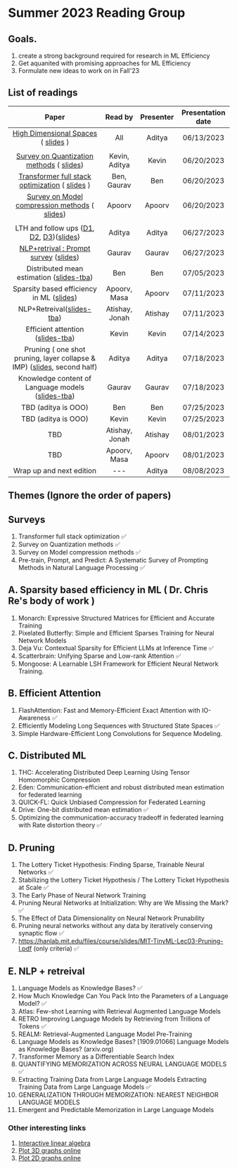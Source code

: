 # Summer 2023 Reading Group

## Goals. 
  1. create a strong background required for research in ML Efficiency
  2. Get aquanited with promising approaches for ML Efficiency
  3. Formulate new ideas to work on in Fall'23

## List of readings

|        **Paper**        | **Read by** | **Presenter** | **Presentation date** |
|:-----------------------:|:-----------:|:-------------:|:---------------------:|
| [High Dimensional Spaces](https://www.cs.cmu.edu/~venkatg/teaching/CStheory-infoage/chap1-high-dim-space.pdf) ( [slides](https://docs.google.com/presentation/d/1SR3UXdEe5lOt92YrFixN9HNsBYloNsoZigLBoe_zlCc/edit?usp=sharing) ) |     All     |  Aditya |          06/13/2023          |
|||||
| [Survey on Quantization methods](https://arxiv.org/pdf/2103.13630.pdf) ( [slides](https://docs.google.com/presentation/d/1P1saT0cNrDkpbGwzQKQZDF6jU9h0uhEK92P2wcMO2HM/edit?usp=sharing)) | Kevin, Aditya       | Kevin              |     06/20/2023  |
| [Transformer full stack optimization](https://arxiv.org/pdf/2302.14017.pdf) ( [slides](https://docs.google.com/presentation/d/1QYrTFgImQodIdMBzH_l5tIiyijYf68lXlVD6T-j-76M/edit?usp=sharing) ) | Ben, Gaurav             | Ben              |   06/20/2023 |
| [Survey on Model compression methods](https://ieeexplore.ieee.org/abstract/document/9043731) ( [slides](https://docs.google.com/presentation/d/1Z5BIwrF0vlWZKSt0iDdcYbSfr_ySxJ6aGqavJGUoWbM/edit?usp=sharing))| Apoorv             | Apoorv              |   06/20/2023 |
|||||
| LTH and follow ups ([D1](https://arxiv.org/abs/1803.03635), [D2](https://arxiv.org/pdf/1903.01611.pdf), [D3](https://arxiv.org/pdf/2009.08576.pdf))([slides](https://docs.google.com/presentation/d/1mpRZAj-AlJQCfFeN8L2-9TuZ3C13OUYtYOMw4WvnVxc/edit?usp=sharing))| Aditya | Aditya              |   06/27/2023 |
| [NLP+retrival : Prompt survey](https://dl.acm.org/doi/pdf/10.1145/3560815) ([slides](https://rice-my.sharepoint.com/:p:/g/personal/gg29_rice_edu/Eaci6xgwT-VBjQ0Ym4SKzbcBO4eUBWuc_qNqjLDjYMO_rw?e=gEBf5b))                       |  Gaurav           |   Gaurav            | 06/27/2023   |
| Distributed mean estimation ([slides-tba]()) | Ben | Ben              |   07/05/2023 |
| Sparsity based efficiency in ML ([slides](https://docs.google.com/presentation/d/1zpDMFGuhKoGC7mktG0wbbOWb8H7yiuAbAyF6xqdzG4Y/edit?usp=sharing)) | Apoorv, Masa | Apoorv              |   07/11/2023 |
|  NLP+Retreival([slides-tba]())               |  Atishay, Jonah           |   Atishay            | 07/11/2023  |
| Efficient attention ([slides-tba]())           |  Kevin           |   Kevin            | 07/14/2023  |
|  Pruning ( one shot pruning, layer collapse & IMP) ([slides](https://docs.google.com/presentation/d/1mpRZAj-AlJQCfFeN8L2-9TuZ3C13OUYtYOMw4WvnVxc/edit?usp=sharing), second half)           |  Aditya           |   Aditya            | 07/18/2023  |
|  Knowledge content of Language models ([slides-tba]())     |  Gaurav           |   Gaurav            | 07/18/2023  |
|  TBD (aditya is OOO)              |  Ben           |   Ben            | 07/25/2023  |
|  TBD (aditya is OOO)            |  Kevin           |   Kevin            | 07/25/2023  |
|  TBD            |  Atishay, Jonah           |   Atishay            | 08/01/2023  |
|  TBD            |  Apoorv, Masa           |   Apoorv            | 08/01/2023  |
|  Wrap up and next edition |  ---        |   Aditya          | 08/08/2023  |

## Themes (Ignore the order of papers)

## Surveys
1. Transformer full stack optimization &#x2705;
2. Survey on Quantization methods &#x2705;
3. Survey on Model compression methods &#x2705;
4. Pre-train, Prompt, and Predict: A Systematic Survey of Prompting Methods in Natural Language Processing &#x2705;

## A. Sparsity based efficiency in ML ( Dr. Chris Re's body of work )
1. 	Monarch: Expressive Structured Matrices for Efficient and Accurate Training
2. Pixelated Butterfly: Simple and Efficient Sparses Training for Neural Network Models 
3. Deja Vu: Contextual Sparsity for Efficient LLMs at Inference Time &#x2705;
4. Scatterbrain: Unifying Sparse and Low-rank Attention &#x2705;
5. Mongoose: A Learnable LSH Framework for Efficient Neural Network Training.

## B. Efficient Attention
1. FlashAttention: Fast and Memory-Efficient Exact Attention with IO-Awareness  &#x2705;
2. Efficiently Modeling Long Sequences with Structured State Spaces &#x2705;
3. Simple Hardware-Efficient Long Convolutions for Sequence Modeling.

## C. Distributed ML
1. THC: Accelerating Distributed Deep Learning Using Tensor Homomorphic Compression
2. Eden: Communication-efficient and robust distributed mean estimation for federated learning
3. QUICK-FL: Quick Unbiased Compression for Federated Learning
4. Drive: One-bit distributed mean estimation &#x2705;
5. Optimizing the communication-accuracy tradeoff in federated learning with Rate distortion theory &#x2705;

## D. Pruning
1. The Lottery Ticket Hypothesis: Finding Sparse, Trainable Neural Networks &#x2705;
2. Stabilizing the Lottery Ticket Hypothesis / The Lottery Ticket Hypothesis at Scale &#x2705;
3. The Early Phase of Neural Network Training
4. Pruning Neural Networks at Initialization: Why are We Missing the Mark? &#x2705;
5. The Effect of Data Dimensionality on Neural Network Prunability
6. Pruning neural networks without any data by iteratively conserving synaptic flow &#x2705;
7. https://hanlab.mit.edu/files/course/slides/MIT-TinyML-Lec03-Pruning-I.pdf (only criteria) &#x2705;


## E. NLP + retreival 
1. Language Models as Knowledge Bases?  &#x2705;
2. How Much Knowledge Can You Pack Into the Parameters of a Language Model?  &#x2705;
3. Atlas: Few-shot Learning with Retrieval Augmented Language Models
4. RETRO Improving Language Models by Retrieving from Trillions of Tokens &#x2705;
5. REALM: Retrieval-Augmented Language Model Pre-Training
6. Language Models as Knowledge Bases? [1909.01066] Language Models as Knowledge Bases? (arxiv.org)
7. Transformer Memory as a Differentiable Search Index
8. QUANTIFYING MEMORIZATION ACROSS NEURAL LANGUAGE MODELS  &#x2705;
9. Extracting Training Data from Large Language Models Extracting Training Data from Large Language Models  &#x2705;
10. GENERALIZATION THROUGH MEMORIZATION: NEAREST NEIGHBOR LANGUAGE MODELS
11. Emergent and Predictable Memorization in Large Language Models

### Other interesting links

1. [Interactive linear algebra](https://textbooks.math.gatech.edu/ila/)
2. [Plot 3D graphs online](https://www.geogebra.org/)
3. [Plot 2D graphs online](https://www.desmos.com/calculator)
